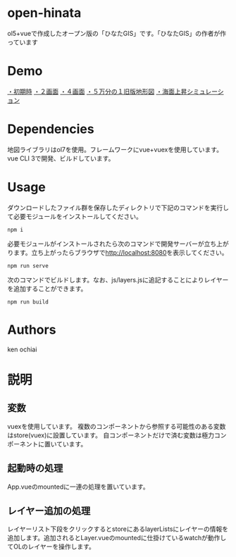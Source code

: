 # open-hinata
ol5+vueで作成したオープン版の「ひなたGIS」です。「ひなたGIS」の作者が作っています
# Demo
[・初期時](https://kenzkenz.xsrv.jp/open-hinata/)
[・２画面](https://kenzkenz.xsrv.jp/open-hinata/#6/139.02448/37.77939%3FS%3D2%26L%3D%5B%5B%7B%22id%22%3A1%2C%22o%22%3A1%2C%22c%22%3A%22%22%7D%5D%2C%5B%7B%22id%22%3A2%2C%22o%22%3A1%2C%22c%22%3A%22%22%7D%5D%2C%5B%7B%22id%22%3A4%2C%22o%22%3A1%2C%22c%22%3A%22%22%7D%5D%2C%5B%5D%5D)
[・４画面](https://kenzkenz.xsrv.jp/open-hinata/?fbclid=IwAR0io3P1uDwh0w_qLnJ5ad5RkQaXfsecJ5l0Ks7pYeaejuDyMexiFFqxeD4#5/139.40309/38.13596%3FS%3D3%26L%3D%5B%5B%7B%22id%22%3A2%2C%22ck%22%3Atrue%2C%22o%22%3A1%2C%22c%22%3A%22%22%7D%5D%2C%5B%7B%22id%22%3A%22zenkokusaisin%22%2C%22ck%22%3Atrue%2C%22o%22%3A1%7D%2C%7B%22id%22%3A2%2C%22ck%22%3Atrue%2C%22o%22%3A1%2C%22c%22%3A%22%22%7D%5D%2C%5B%7B%22id%22%3A%22kotizu00%22%2C%22ck%22%3Atrue%2C%22o%22%3A1%7D%2C%7B%22id%22%3A2%2C%22ck%22%3Atrue%2C%22o%22%3A1%2C%22c%22%3A%22%22%7D%5D%2C%5B%7B%22id%22%3A4%2C%22m%22%3Atrue%2C%22ck%22%3Atrue%2C%22o%22%3A1%7D%2C%7B%22id%22%3A2%2C%22ck%22%3Atrue%2C%22o%22%3A1%2C%22c%22%3A%22%22%7D%5D%5D)
[・５万分の１旧版地形図](https://kenzkenz.xsrv.jp/open-hinata/#9/131.11275/32.72855%3FS%3D1%26L%3D%5B%5B%7B%22id%22%3A%22mw5%22%2C%22o%22%3A1%7D%2C%7B%22id%22%3A1%2C%22o%22%3A1%2C%22c%22%3A%22%22%7D%5D%2C%5B%7B%22id%22%3A2%2C%22o%22%3A1%2C%22c%22%3A%22%22%7D%5D%2C%5B%7B%22id%22%3A4%2C%22o%22%3A1%2C%22c%22%3A%22%22%7D%5D%2C%5B%5D%5D)
[・海面上昇シミュレーション](https://kenzkenz.xsrv.jp/open-hinata/#12/131.46822/32.09212%3FS%3D1%26L%3D%5B%5B%7B%22id%22%3A%22flood10m%22%2C%22o%22%3A1%2C%22c%22%3A%7B%22name%22%3A%22flood10m%22%2C%22values%22%3A%5B5.5%2C100%5D%7D%7D%2C%7B%22id%22%3A1%2C%22o%22%3A1%2C%22c%22%3A%22%22%7D%5D%2C%5B%7B%22id%22%3A2%2C%22o%22%3A1%2C%22c%22%3A%22%22%7D%5D%2C%5B%7B%22id%22%3A4%2C%22o%22%3A1%2C%22c%22%3A%22%22%7D%5D%2C%5B%5D%5D)


# Dependencies
地図ライブラリはol7を使用。フレームワークにvue+vuexを使用しています。vue CLI 3で開発、ビルドしています。

# Usage
ダウンロードしたファイル群を保存したディレクトリで下記のコマンドを実行して必要モジュールをインストールしてください。
```
npm i
```
必要モジュールがインストールされたら次のコマンドで開発サーバーが立ち上がります。立ち上がったらブラウザで[http://localhost:8080](http://localhost:8080)を表示してください。
```
npm run serve
```
次のコマンドでビルドします。なお、js/layers.jsに追記することによりレイヤーを追加することができます。
```
npm run build
```
# Authors
ken ochiai

# 説明
## 変数
vuexを使用しています。
複数のコンポーネントから参照する可能性のある変数はstore(vuex)に設置しています。
自コンポーネントだけで済む変数は極力コンポーネントに置いています。
## 起動時の処理
App.vueのmountedに一連の処理を置いています。
## レイヤー追加の処理
レイヤーリスト下段をクリックするとstoreにあるlayerListsにレイヤーの情報を追加します。追加されるとLayer.vueのmountedに仕掛けているwatchが動作してOLのレイヤーを操作します。

